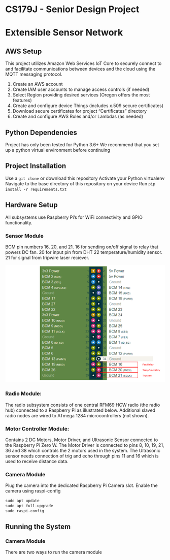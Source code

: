 # CS179J - Senior Design Project

# Extensible Sensor Network

## AWS Setup
This project utilizes Amazon Web Services IoT Core to securely connect to and facilitate communications between devices and the cloud using the MQTT messaging protocol.

1. Create an AWS account
1. Create IAM user accounts to manage access controls (if needed)
1. Select Region providing desired services (Oregon offers the most features)
1. Create and configure device Things (includes x.509 secure certificates)
1. Download secure certificates for project “Certificates” directory
1. Create and configure AWS Rules and/or Lambdas (as needed)



## Python Dependencies
Project has only been tested for Python 3.6+
We recommend that you set up a python virtual environment before continuing

## Project Installation
Use a `git clone` or download this repository
Activate your Python virtualenv
Navigate to the base directory of this repository on your device
Run `pip install -r requirements.txt`

## Hardware Setup
All subsystems use Raspberry Pi’s for WiFi connectivity and GPIO functionality.

### Sensor Module
BCM pin numbers 16, 20, and 21. 16 for sending on/off signal to relay that powers DC fan. 20 for input pin from DHT 22 temperature/humidity sensor. 21 for signal from tripwire laser reciever. 

![Sensor Module Pinout](/Images/raspberry-pi-pinout_ryan.png)


### Radio Module:
The radio subsystem consists of one central RFM69 HCW radio (the radio hub) connected to a Raspberry Pi as illustrated below.  Additional slaved radio nodes are wired to ATmega 1284 microcontrollers (not shown).

### Motor Controller Module:
Contains 2 DC Motors, Motor Driver, and Ultrasonic Sensor connected to the Raspberry Pi Zero W. The Motor Driver is connected to pins 8, 10, 19, 21, 36 and 38 which controls the 2 motors used in the system. The Ultrasonic sensor needs connection of trig and echo through pins 11 and 16 which is used to receive distance data. 

### Camera Module
Plug the camera into the dedicated Raspberry Pi Camera slot.
Enable the camera using raspi-config
```
sudo apt update
sudo apt full-upgrade
sudo raspi-config
```

## Running the System

### Camera Module
There are two ways to run the camera module



